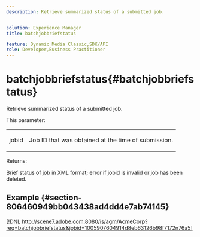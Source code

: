 ```yaml
---
description: Retrieve summarized status of a submitted job.


solution: Experience Manager
title: batchjobbriefstatus

feature: Dynamic Media Classic,SDK/API
role: Developer,Business Practitioner
---
```


# batchjobbriefstatus{#batchjobbriefstatus}

Retrieve summarized status of a submitted job.

This parameter:

<table id="simpletable_86E581DBB352479CB4CB531434D91E83"> 
 <tr class="strow"> 
  <td class="stentry"> <p> <span class="codeph"> jobid </span> </p> </td> 
  <td class="stentry"> <p>Job ID that was obtained at the time of submission. </p> </td> 
 </tr> 
</table>

Returns:

Brief status of job in XML format; error if jobid is invalid or job has been deleted.

## Example {#section-806460949bb043438ad4dd4e7ab74145}

[!DNL http://scene7.adobe.com:8080/is/agm/AcmeCorp?req=batchjobbriefstatus&jobid=1005907604914d8eb63126b98f7172n76a5] 
